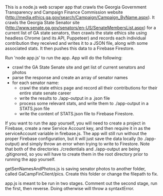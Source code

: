 This is a node.js web scraper app that crawls the Georgia Government Transparency and Campaign Finance Commission website (http://media.ethics.ga.gov/search/Campaign/Campaign_ByName.aspx). It crawls the Georgia State Senator site (http://www.senate.ga.gov/senators/en-US/SenateMembersList.aspx) for a current list of GA state senators, then crawls the state ethics site using headless Chrome (and its API, Puppeteer) and records each individual contribution they received and writes it to a JSON file, along with some associated stats. It then pushes this data to a Firebase Firestore.

Run 'node app.js' to run the app. App will do the following:

- crawl the GA State Senate site and get list of current senators and photos
- parse the response and create an array of senator names
- for each senator name:
  - crawl the state ethics page and record all their contributions for their entire state senate career
  - write the results to ./app-output in a .json file
  - process some relevant stats, and write them to ./app-output in a STATS.json file
  - write the content of STATS.json file to Firebase Firestore.

If you want to run the app yourself, you will need to create a project in Firebase, create a new Service Account key, and then require it in as the serviceAccount variable in firebase.js. The app will still run without the proper Firebase configuration, but it will just save the data locally (to ./app-output) and simply throw an error when trying to write to Firestore. Note that both of the directories ./credentials and ./app-output are being .gitignored, so you will have to create them in the root directory prior to running the app yourself.

getSenNamesAndPhotos.js is saving senator photos to another folder, called GaCampFinClient/pics. Create this folder or change the filepath to fix.

app.js is meant to be run in two stages. Comment out the second stage, run the first, then reverse. Doing otherwise will throw a syntaxtError.
